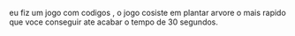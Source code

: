 eu fiz um jogo com codigos , o jogo cosiste em plantar arvore o mais rapido que voce conseguir ate acabar o tempo de 30 segundos.

